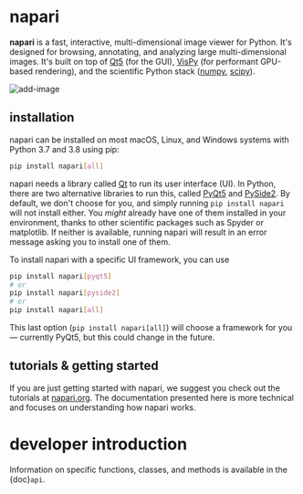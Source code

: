 # napari

**napari** is a fast, interactive, multi-dimensional image viewer for Python.
It's designed for browsing, annotating, and analyzing large multi-dimensional
images. It's built on top of [Qt5](https://doc.qt.io/qt-5/) (for the GUI),
[VisPy](http://vispy.org/) (for performant GPU-based rendering), and the
scientific Python stack ([numpy](https://numpy.org/),
[scipy](https://www.scipy.org/)).

![add-image](images/screenshot-add-image.png)

## installation

napari can be installed on most macOS, Linux, and Windows systems with
Python 3.7 and 3.8 using pip:

```sh
pip install napari[all]
```

napari needs a library called [Qt](https://www.qt.io/) to run its user
interface (UI). In Python, there are two alternative libraries to run this,
called [PyQt5](https://www.riverbankcomputing.com/software/pyqt/download5)
and [PySide2](https://doc.qt.io/qtforpython/). By default, we don't choose
for you, and simply running `pip install napari` will not install either. You
*might* already have one of them installed in your environment, thanks to other
scientific packages such as Spyder or matplotlib. If neither is available,
running napari will result in an error message asking you to install one of
them.

To install napari with a specific UI framework, you can use

```sh
pip install napari[pyqt5]
# or
pip install napari[pyside2]
# or
pip install napari[all]
```

This last option (`pip install napari[all]`) will choose a framework for
you — currently PyQt5, but this could change in the future.

## tutorials & getting started

If you are just getting started with napari, we suggest you check out the
tutorials at [napari.org](http://napari.org).  The documentation presented
here is more technical and focuses on understanding how napari works.

# developer introduction

Information on specific functions, classes, and methods is available in the
{doc}`api`.
